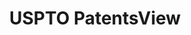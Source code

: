 ---
layout: default
bigquery: https://console.cloud.google.com/bigquery?p=patents-public-data&d=patentsview&page=dataset
citation: Attribution should be given to PatentsView for use, distribution, or derivative
  works.
code: https://github.com/CSSIP-AIR/PatentsView-Code-Snippets/
contributors: USPTO
cost: None
description: 'PatentsView includes US patent data including raw data (summaries, applications,
  pregrant applications), disambugations of inventors and assignees, and inventor
  gender estimates.  Also foreign priority data, # of figures and sheets, and government
  interest statements.'
documentation: https://patentsview.org/query/builder-faqs
last_edit: 04/09/2022, 23:00:02
location: https://patentsview.org/
maintained_by: USPTO
record_creation_timestamp: 12/2/2020 17:20:46
schema_fields:
- _371_date
- level_one
- num_figures
- disamb_assignee_id_20200929
- doc_type
- group_id
- disamb_inventor_id_20171226
- male_flag
- country
- field_title
- dependent
- subgroup
- category
- disamb_inventor_id_20191008
- text
- name
- main_group
- disamb_inventor_id_20171003
- f371_date
- subcategory_id
- num
- exemplary
- disamb_inventor_id_20200929
- doctype
- number
- location_id
- mainclass_id
- title
- subclass
- date
- lawyer_id
- assignee_id
- contract_award_number
- symbol_position
- id
- field_id
- attribution_status
- variety
- subgroup_id
- disamb_assignee_id_20191231
- disamb_assignee_id_20191008
- group
- filename
- num_claims
- disamb_inventor_id_20181127
- rawinventor_id
- country_transformed
- status
- sector_title
- term_extension
- term_disclaimer
- designation
- longitude
- applicant_type
- gi_statement
- application_id
- inventor_id
- length
- ipc_version_indicator
- uuid
- male
- disamb_inventor_id_20170307
- level_three
- _102_date
- f102_date
- disamb_assignee_id_20190312
- disamb_inventor_id_20190820
- lname
- latin_name
- disamb_inventor_id_20191231
- action_date
- sequence
- disamb_assignee_id_20181127
- ipc_class
- rel_id
- classification_value
- subclass_id
- disamb_assignee_id_20200331
- county
- disamb_inventor_id_20180528
- rule_47
- latlong
- reldocno
- disclaimer_date
- section_id
- rawassignee_id
- kind
- rawlocation_id
- county_fips
- term_grant
- disamb_inventor_id_20200630
- patent_id
- city
- level_two
- name_last
- num_sheets
- section
- disamb_assignee_id_20190820
- type
- abstract
- organization
- name_first
- relkind
- disamb_inventor_id_20190312
- state_fips
- role
- citation_id
- disamb_inventor_id_20200331
- disamb_inventor_id_20201229
- lapse_of_patent
- publication_number
- category_id
- disamb_assignee_id_20200630
- latitude
- classification_level
- state
- disamb_inventor_id_20170808
- classification_data_source
- deceased
- series_code
- classification_status
- organization_id
- withdrawn
- subsection_id
- fname
shortname: patentsview
tags:
- disambiguation
- United States
- gender
terms_of_use: Creative Commons Attribution 4.0 International License.
timeframe: 1963-1999
title: USPTO PatentsView
uuid: cf1780b1-e265-4e49-8d1d-83b9cfe0fd9a
---